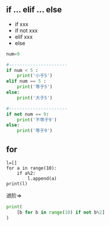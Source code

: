 ## if ... elif ... else
- if xxx
- if not xxx
- elif xxx
- else

``` python
num=9

#----------------------
if num < 5 :
    print('小于5')
elif num == 5 :
    print('等于5')
else:
    print('大于5')

#----------------------
if not num == 9:
    print('不等于9')
else:
    print('等于9')

```

## for
``` pyton
l=[]
for a in range(10):
    if a%2:
        l.append(a)
print(l)

```
进阶=>
``` python
print(
    [b for b in range(10) if not b%2]
)
```